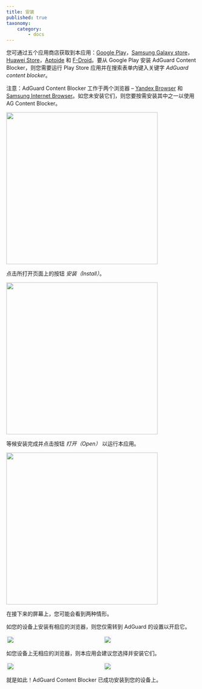```yaml
---
title: 安装
published: true
taxonomy:
    category:
        - docs
---
```


您可通过五个应用商店获取到本应用：[Google Play](https://play.google.com/store/apps/details?id=com.adguard.android.contentblocker)，[Samsung Galaxy store](https://galaxystore.samsung.com/detail/com.adguard.android.contentblocker)，[Huawei Store](https://appstore.huawei.com/app/C100440597)，[Aptoide](https://adguard-content-blocker.en.aptoide.com/) 和 [F-Droid](https://f-droid.org/en/packages/com.adguard.android.contentblocker/)。要从 Google Play 安装 AdGuard Content Blocker，则您需要运行 Play Store 应用并在搜索表单内键入关键字 _AdGuard content blocker_。

注意：AdGuard Content Blocker 工作于两个浏览器 – [Yandex Browser](https://browser.yandex.ru/) 和 [Samsung Internet Browser](https://play.google.com/store/apps/details?id=com.sec.android.app.sbrowser&hl=ru)。如您未安装它们，则您要按需安装其中之一以使用 AG Content Blocker。

<img src="https://cdn.adguard.com/public/Adguard/kb/AdGuard_Content_Blocker/Store_search.png" width="400" />

点击所打开页面上的按钮 _安装（Install）_。

<img src="https://cdn.adguard.com/public/Adguard/kb/AdGuard_Content_Blocker/Installing_from_the_store.png" width="400" />

等候安装完成并点击按钮 _打开（Open）_ 以运行本应用。

<img src="https://cdn.adguard.com/public/Adguard/kb/AdGuard_Content_Blocker/Open_from_the_store.png" width="400" />

在接下来的屏幕上，您可能会看到两种情形。

如您的设备上安装有相应的浏览器，则您仅需转到 AdGuard 的设置以开启它。

<div style="display:flex">
     <div style="flex:1;padding-right:5px;">
         <img src="https://cdn.adguard.com/public/Adguard/kb/AdGuard_Content_Blocker/Onboarding_get_started.png" style="border: 1px solid #efefef; max-width: 350px; padding: 2px;">
     </div>
     <div style="flex:1;padding-left:5px;">
          <img src="https://cdn.adguard.com/public/Adguard/kb/AdGuard_Content_Blocker/Onboarding_browser_found.png" style="border: 1px solid #efefef; max-width: 350px; padding: 2px;">
     </div>
</div>
<p align="center"><p>

如您设备上无相应的浏览器，则本应用会建议您选择并安装它们。

<div style="display:flex">
     <div style="flex:1;padding-right:5px;">
         <img src="https://cdn.adguard.com/public/Adguard/kb/AdGuard_Content_Blocker/Onboarding_select_a_browser.png" style="border: 1px solid #efefef; max-width: 350px; padding: 2px;">
     </div>
     <div style="flex:1;padding-left:5px;">
          <img src="https://cdn.adguard.com/public/Adguard/kb/AdGuard_Content_Blocker/Onboarding_select_a_browser_2.png" style="border: 1px solid #efefef; max-width: 350px; padding: 2px;">
     </div>
</div>
<p align="center"><p>

就是如此！AdGuard Content Blocker 已成功安装到您的设备上。
